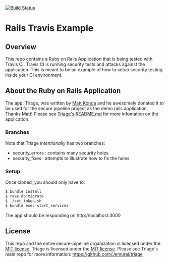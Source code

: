 [![Build Status](https://travis-ci.org/rafalp/Misago.svg?branch=master)](https://travis-ci.org/rafalp/Misago)

# Rails Travis Example

## Overview
This repo contains a Ruby on Rails Application that is being tested with Travis CI.  Travis CI is running security tests and attacks against the application. This is meant to be an example of how to setup security testing inside your CI environment.

## About the Ruby on Rails Application

The app, Triage, was written by [Matt Konda](https://github.com/mkonda) and he awesomely donated it to be used for the secure pipeline project as the demo rails application.  Thanks Matt! Please see [Triage's README.md](https://github.com/Jemurai/triage/blob/master/README.md) for more infomation on the application. 

### Branches

Note that Triage *intentionally* has two branches:  
* security_errors :  contains many security holes
* security_fixes : attempts to illustrate how to fix the holes

### Setup

Once cloned, you should only have to: 
```bash
$ bundle install
$ rake db:migrate
$ ./set_token.sh
$ bundle exec start_services
```

The app should be responding on http://localhost:3000

## License

This repo and the entire secure-pipeline organization is licensed under the [MIT license](http://opensource.org/licenses/mit-license.php).
Triage is licensed under the [MIT license](http://opensource.org/licenses/mit-license.php).
Please see Triage's main repo for more information: https://github.com/Jemurai/triage
